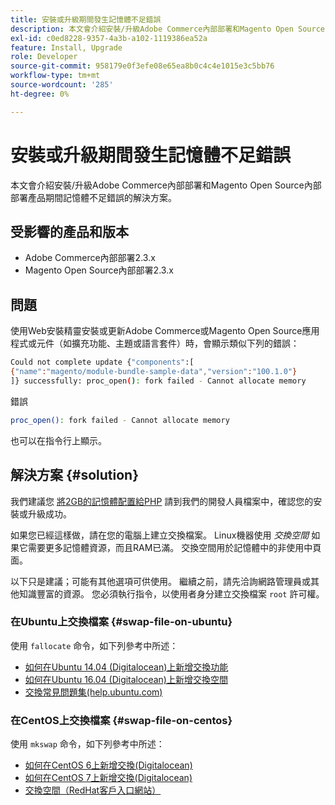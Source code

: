 ```yaml
---
title: 安裝或升級期間發生記憶體不足錯誤
description: 本文會介紹安裝/升級Adobe Commerce內部部署和Magento Open Source內部部署產品期間記憶體不足錯誤的解決方案。
exl-id: c0ed8228-9357-4a3b-a102-1119386ea52a
feature: Install, Upgrade
role: Developer
source-git-commit: 958179e0f3efe08e65ea8b0c4c4e1015e3c5bb76
workflow-type: tm+mt
source-wordcount: '285'
ht-degree: 0%

---
```


# 安裝或升級期間發生記憶體不足錯誤

本文會介紹安裝/升級Adobe Commerce內部部署和Magento Open Source內部部署產品期間記憶體不足錯誤的解決方案。

## 受影響的產品和版本

* Adobe Commerce內部部署2.3.x
* Magento Open Source內部部署2.3.x

## 問題

使用Web安裝精靈安裝或更新Adobe Commerce或Magento Open Source應用程式或元件（如擴充功能、主題或語言套件）時，會顯示類似下列的錯誤：

```bash
Could not complete update {"components":[
{"name":"magento/module-bundle-sample-data","version":"100.1.0"}
]} successfully: proc_open(): fork failed - Cannot allocate memory
```

錯誤

```bash
proc_open(): fork failed - Cannot allocate memory
```

也可以在指令行上顯示。

## 解決方案 {#solution}

我們建議您 [將2GB的記憶體配置給PHP](https://devdocs.magento.com/guides/v2.3/install-gde/prereq/php-settings.html) 請到我們的開發人員檔案中，確認您的安裝或升級成功。

如果您已經這樣做，請在您的電腦上建立交換檔案。 Linux機器使用 *交換空間* 如果它需要更多記憶體資源，而且RAM已滿。 交換空間用於記憶體中的非使用中頁面。

以下只是建議；可能有其他選項可供使用。 繼續之前，請先洽詢網路管理員或其他知識豐富的資源。 您必須執行指令，以使用者身分建立交換檔案 `root` 許可權。

### 在Ubuntu上交換檔案 {#swap-file-on-ubuntu}

使用 `fallocate` 命令，如下列參考中所述：

* [如何在Ubuntu 14.04 (Digitalocean)上新增交換功能](https://www.digitalocean.com/community/tutorials/how-to-add-swap-on-ubuntu-14-04)
* [如何在Ubuntu 16.04 (Digitalocean)上新增交換空間](https://www.digitalocean.com/community/tutorials/how-to-add-swap-space-on-ubuntu-16-04)
* [交換常見問題集(help.ubuntu.com)](https://help.ubuntu.com/community/SwapFaq)

### 在CentOS上交換檔案 {#swap-file-on-centos}

使用 `mkswap` 命令，如下列參考中所述：

* [如何在CentOS 6上新增交換(Digitalocean)](https://www.digitalocean.com/community/tutorials/how-to-add-swap-on-centos-6)
* [如何在CentOS 7上新增交換(Digitalocean)](https://www.digitalocean.com/community/tutorials/how-to-add-swap-on-centos-7)
* [交換空間（RedHat客戶入口網站）](https://access.redhat.com/documentation/en-US/Red_Hat_Enterprise_Linux/6/html/Storage_Administration_Guide/ch-swapspace.html)
